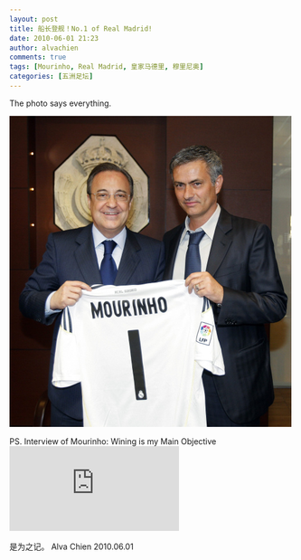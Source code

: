 ```yaml
---
layout: post
title: 船长登舰！No.1 of Real Madrid!
date: 2010-06-01 21:23
author: alvachien
comments: true
tags: [Mourinho, Real Madrid, 皇家马德里, 穆里尼奥]
categories: [五洲足坛]
---
```

The photo says everything.

![No.1 of Real Madrid](/assets/uploads/2010/06/U3948P6T12D5014099F44DT20100601073311.jpg)


PS. Interview of Mourinho: Wining is my Main Objective
![Wining is my Main Objective](http://www.realmadrid.com/cs/Satellite/en/1330006501110/noticia/Entrevista/_Winning_is_my_main_objective_.htm)


是为之记。
Alva Chien
2010.06.01
